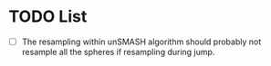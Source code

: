 # TODO List

- [ ] The resampling within unSMASH algorithm should probably not resample all the spheres if resampling during jump.
